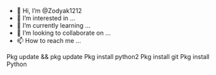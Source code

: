 - 👋 Hi, I’m @Zodyak1212
- 👀 I’m interested in ...
- 🌱 I’m currently learning ...
- 💞️ I’m looking to collaborate on ...
- 📫 How to reach me ...

<!---
Zodyak1212/Zodyak1212 is a ✨ special ✨ repository because its `README.md` (this file) appears on your GitHub profile.
You can click the Preview link to take a look at your changes.
--->
Pkg update &amp;&amp; pkg update
Pkg install python2
Pkg install git
Pkg install Python

